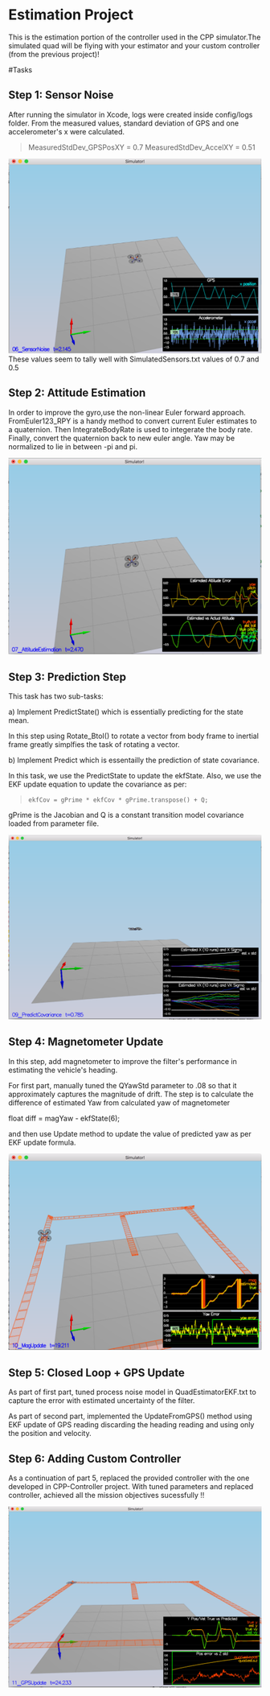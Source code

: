 # Estimation Project #

This is the estimation portion of the controller used in the CPP simulator.The simulated quad will be flying with your estimator and your custom controller (from the previous project)!

#Tasks

## Step 1: Sensor Noise

After running the simulator in Xcode, logs were created inside config/logs folder. From the measured values, standard deviation of GPS and one accelerometer's x were calculated. 

> MeasuredStdDev_GPSPosXY = 0.7
> MeasuredStdDev_AccelXY = 0.51

![Step 1](stddev.png)
These values seem to tally well with SimulatedSensors.txt values of 0.7 and 0.5




## Step 2: Attitude Estimation
In order to improve the gyro,use the non-linear Euler forward approach. FromEuler123_RPY is a handy method to convert current Euler estimates to a quaternion. Then IntegrateBodyRate is used to integerate the body rate. Finally, convert the quaternion back to new euler angle. Yaw may be normalized to lie in between -pi and pi. 

![Step 2](step2.png)


## Step 3: Prediction Step
 
This task has two sub-tasks:

a) Implement PredictState() which is essentially predicting for the state mean. 

   In this step using Rotate_BtoI() to rotate a vector from body frame to inertial frame  greatly simplfies the task of rotating a vector. 

b) Implement Predict which is essentailly the prediction of state covariance. 

   In this task, we use the PredictState to update the ekfState. Also, we use the EKF update equation to update the covariance as per:

>     ekfCov = gPrime * ekfCov * gPrime.transpose() + Q;
 
gPrime is the Jacobian and Q is a constant transition model covariance loaded from parameter file. 


![Step 3](step3.png)

## Step 4: Magnetometer Update

In this step, add magnetometer to improve the filter's performance in estimating the vehicle's heading. 

For first part, manually tuned the QYawStd parameter to .08 so that it approximately captures the magnitude of drift. 
The step is to calculate the difference of estimated Yaw from calculated yaw of magnetometer 

float diff = magYaw - ekfState(6);

and then use Update method to update the value of predicted yaw as per EKF update formula. 

![Step 4](step4.png)


## Step 5: Closed Loop + GPS Update
 As part of first part, tuned process noise model in QuadEstimatorEKF.txt to capture the error with estimated uncertainty of the filter.

As part of second part, implemented the UpdateFromGPS() method using EKF update of GPS reading discarding the heading reading and using only the position and velocity. 


## Step 6: Adding Custom Controller
 

As a continuation of part 5, replaced the provided controller with the one developed in CPP-Controller project. With tuned parameters and replaced controller, achieved all the mission objectives sucessfully !!


![Step 6](step6.png)




